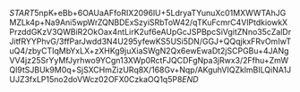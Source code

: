 $START$5npK+eBb+6OAUaAFfoRIX2096lU+5LdryaTYunuXc01MXWWTAhJGMZLk4p+Na9Ani5wpWrZQNBDExSzyiSRbToW42/qTKuFcmrC4VlPtdkiowkXPrzddGKzV3QWBiR2OkOax4ntLirK2uf6eAUpGcJSPBpcSiVgitZNno35cZalDrJitfRYYPhvG/3ffParJwdd3N4U295yfewKS5USi5DN/GGJ+QQqjkxFRvOmIwTuQ4/zbyCTIqMbYxLX+zXHKg9juXiaSWgN2Qx6ewEwaDt2jSCPGBu+4JANgVV4jz25SrYyMfJyrhwo9YCgn13XWp0RctFJQCDFgNpa3jRwx3/2Ffhu+ZmWQl9tSJBUk9M0q+SjSXCHmZizURq8X/168Gv+Nqp/AKguhVIQZklmBILQiNA1JUJZ3fxLP15no2doVWcz02OFX0CzkaOQ1q5P8$END$